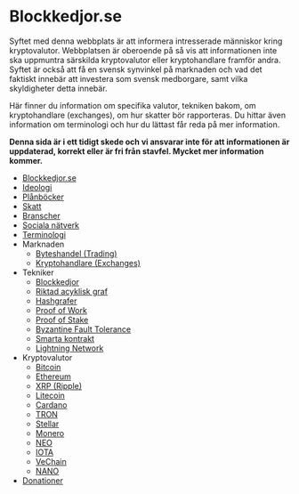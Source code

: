 # Blockkedjor.se

Syftet med denna webbplats är att informera intresserade människor kring kryptovalutor. Webbplatsen är oberoende på så vis att informationen inte ska uppmuntra särskilda kryptovalutor eller kryptohandlare framför andra. Syftet är också att få en svensk synvinkel på marknaden och vad det faktiskt innebär att investera som svensk medborgare, samt vilka skyldigheter detta innebär.

Här finner du information om specifika valutor, tekniken bakom, om kryptohandlare (exchanges), om hur skatter bör rapporteras. Du hittar även information om terminologi och hur du lättast får reda på mer information.

**Denna sida är i ett tidigt skede och vi ansvarar inte för att informationen är uppdaterad, korrekt eller är fri från stavfel. Mycket mer information kommer.**

-   [Blockkedjor.se](README.md)
-   [Ideologi](ideologi.md)
-   [Plånböcker](planbocker.md)
-   [Skatt](skatt.md)
-   [Branscher](branscher.md)
-   [Sociala nätverk](sociala-natverk.md)
-   [Terminologi](terminologi.md)
-   Marknaden
    -   [Byteshandel (Trading)](marknaden/byteshandel.md)
    -   [Kryptohandlare (Exchanges)](marknaden/kryptohandlare.md)
-   Tekniker
    -   [Blockkedjor](tekniker/blockkedjor.md)
    -   [Riktad acyklisk graf](tekniker/riktad-acyklisk-graf.md)
    -   [Hashgrafer](tekniker/hashgrafer.md)
    -   [Proof of Work](tekniker/proof-of-work.md)
    -   [Proof of Stake](tekniker/proof-of-stake.md)
    -   [Byzantine Fault Tolerance](tekniker/byzantine-fault-tolerance.md)
    -   [Smarta kontrakt](tekniker/smarta-kontrakt.md)
    -   [Lightning Network](tekniker/lightning-network.md)
-   Kryptovalutor
    -   [Bitcoin](kryptovalutor/bitcoin.md)
    -   [Ethereum](kryptovalutor/ethereum.md)
    -   [XRP (Ripple)](kryptovalutor/xrp.md)
    -   [Litecoin](kryptovalutor/litecoin.md)
    -   [Cardano](kryptovalutor/cardano.md)
    -   [TRON](kryptovalutor/tron.md)
    -   [Stellar](kryptovalutor/stellar.md)
    -   [Monero](kryptovalutor/monero.md)
    -   [NEO](kryptovalutor/neo.md)
    -   [IOTA](kryptovalutor/iota.md)
    -   [VeChain](kryptovalutor/vechain.md)
    -   [NANO](kryptovalutor/nano.md)
-   [Donationer](donationer.md)
